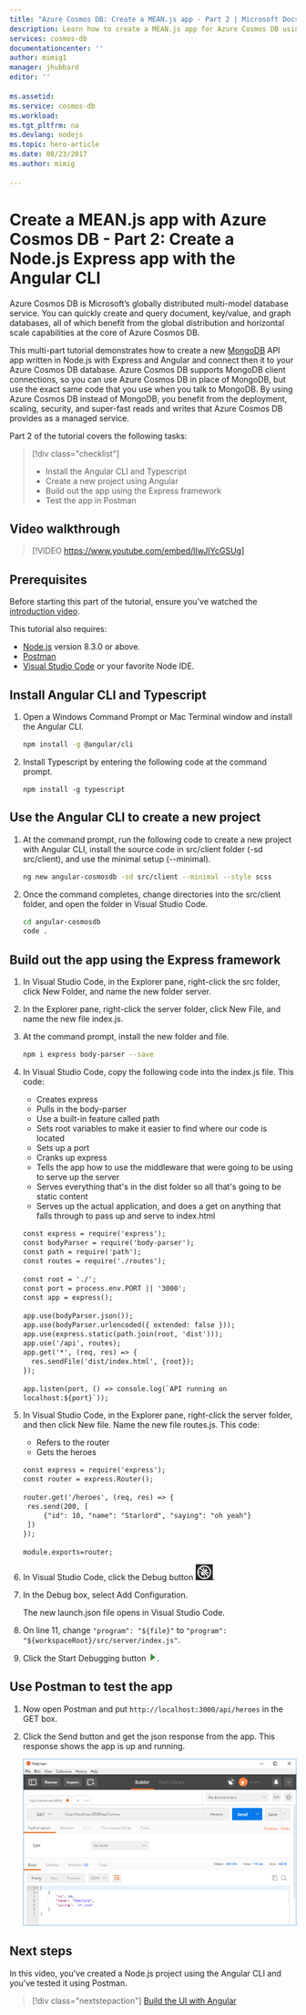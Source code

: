 ```yaml
---
title: "Azure Cosmos DB: Create a MEAN.js app - Part 2 | Microsoft Docs"
description: Learn how to create a MEAN.js app for Azure Cosmos DB using the exact same APIs you use for MongoDB. 
services: cosmos-db
documentationcenter: ''
author: mimig1
manager: jhubbard
editor: ''

ms.assetid: 
ms.service: cosmos-db
ms.workload: 
ms.tgt_pltfrm: na
ms.devlang: nodejs
ms.topic: hero-article
ms.date: 08/23/2017
ms.author: mimig

---
```

# Create a MEAN.js app with Azure Cosmos DB - Part 2: Create a Node.js Express app with the Angular CLI 

Azure Cosmos DB is Microsoft’s globally distributed multi-model database service. You can quickly create and query document, key/value, and graph databases, all of which benefit from the global distribution and horizontal scale capabilities at the core of Azure Cosmos DB. 

This multi-part tutorial demonstrates how to create a new [MongoDB](mongodb-introduction.md) API app written in Node.js with Express and Angular and connect then it to your Azure Cosmos DB database. Azure Cosmos DB supports MongoDB client connections, so you can use Azure Cosmos DB in place of MongoDB, but use the exact same code that you use when you talk to MongoDB. By using Azure Cosmos DB instead of MongoDB, you benefit from the deployment, scaling, security, and super-fast reads and writes that Azure Cosmos DB provides as a managed service. 

Part 2 of the tutorial covers the following tasks:

> [!div class="checklist"]
> * Install the Angular CLI and Typescript
> * Create a new project using Angular
> * Build out the app using the Express framework
> * Test the app in Postman

## Video walkthrough

> [!VIDEO https://www.youtube.com/embed/lIwJIYcGSUg]

## Prerequisites

Before starting this part of the tutorial, ensure you've watched the [introduction video](tutorial-develop-mongodb-nodejs.md).

This tutorial also requires: 
* [Node.js](https://nodejs.org/download/current/) version 8.3.0 or above.
* [Postman](https://www.getpostman.com/)
* [Visual Studio Code](https://code.visualstudio.com/) or your favorite Node IDE.

## Install Angular CLI and Typescript

1. Open a Windows Command Prompt or Mac Terminal window and install the Angular CLI.

    ```bash
    npm install -g @angular/cli
    ```

2. Install Typescript by entering the following code at the command prompt. 

    ```
    npm install -g typescript
    ```

## Use the Angular CLI to create a new project

1. At the command prompt, run the following code to create a new project with Angular CLI, install the source code in src/client folder (-sd src/client), and use the minimal setup (--minimal).

    ```bash
    ng new angular-cosmosdb -sd src/client --minimal --style scss
    ```

2. Once the command completes, change directories into the src/client folder, and open the folder in Visual Studio Code.

    ```bash
    cd angular-cosmosdb
    code .
    ```

## Build out the app using the Express framework

1. In Visual Studio Code, in the Explorer pane, right-click the src folder, click New Folder, and name the new folder server.
2. In the Explorer pane, right-click the server folder, click New File, and name the new file index.js.
3. At the command prompt, install the new folder and file.

    ```bash
    npm i express body-parser --save
    ```

4. In Visual Studio Code, copy the following code into the index.js file. This code:
    * Creates express
    * Pulls in the body-parser
    * Use a built-in feature called path
    * Sets root variables to make it easier to find where our code is located
    * Sets up a port
    * Cranks up express
    * Tells the app how to use the middleware that were going to be using to serve up the server
    * Serves everything that's in the dist folder so all that's going to be static content
    * Serves up the actual application, and does a get on anything that falls through to pass up and serve to index.html
    
    ```node
    const express = require('express');
    const bodyParser = require('body-parser');
    const path = require('path');
    const routes = require('./routes');

    const root = './';
    const port = process.env.PORT || '3000';
    const app = express();

    app.use(bodyParser.json());
    app.use(bodyParser.urlencoded({ extended: false }));
    app.use(express.static(path.join(root, 'dist')));
    app.use('/api', routes);
    app.get('*', (req, res) => {
      res.sendFile('dist/index.html', {root});
    });

    app.listen(port, () => console.log(`API running on localhost:${port}`));
    ```

5. In Visual Studio Code, in the Explorer pane, right-click the server folder, and then click New file. Name the new file routes.js. This code:
    * Refers to the router
    * Gets the heroes

    ```node
    const express = require('express');
    const router = express.Router();

    router.get('/heroes', (req, res) => {
     res.send(200, [
         {"id": 10, "name": "Starlord", "saying": "oh yeah"}
     ])
    });

    module.exports=router;
    ```

6. In Visual Studio Code, click the Debug button ![Debug icon in Visual Studio Code](./media/tutorial-develop-mongodb-nodejs-part2/debug-button.png).

7. In the Debug box, select Add Configuration. 

   The new launch.json file opens in Visual Studio Code.

8. On line 11, change `"program": "${file}"` to `"program": "${workspaceRoot}/src/server/index.js"`.

9. Click the Start Debugging button ![Debug icon in Visual Studio Code](./media/tutorial-develop-mongodb-nodejs-part2/start-debugging-button.png).

## Use Postman to test the app

1. Now open Postman and put `http://localhost:3000/api/heroes` in the GET box. 

2. Click the Send button and get the json response from the app. This response shows the app is up and running. 

    ![Postman showing the request and the response](./media/tutorial-develop-mongodb-nodejs-part2/azure-cosmos-db-postman.png)


## Next steps

In this video, you've created a Node.js project using the Angular CLI and you've tested it using Postman. 

> [!div class="nextstepaction"]
> [Build the UI with Angular](tutorial-develop-mongodb-nodejs-part3.md)
